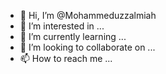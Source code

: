 - 👋 Hi, I’m @Mohammeduzzalmiah
- 👀 I’m interested in ...
- 🌱 I’m currently learning ...
- 💞️ I’m looking to collaborate on ...
- 📫 How to reach me ...

<!---
Mohammeduzzalmiah/Mohammeduzzalmiah is a ✨ special ✨ repository because its `README.md` (this file) appears on your GitHub profile.
You can click the Preview link to take a look at your changes.
--->
